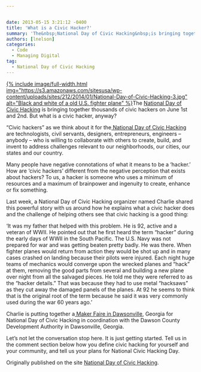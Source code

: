 ```yaml
---


date: 2013-05-15 3:21:12 -0400
title: 'What is a Civic Hacker?'
summary: 'The&nbsp;National Day of Civic Hacking&nbsp;is bringing together thousands of civic hackers on June 1st and 2nd. But what is a civic hacker, anyway? &amp;#8220;Civic hackers&amp;#8221; as we think about it for the&nbsp;National Day of Civic Hacking&nbsp;are technologists, civil servants, designers, entrepreneurs, engineers &amp;#8211; anybody'
authors: [lnelson]
categories:
  - Code
  - Managing Digital
tag:
  - National Day of Civic Hacking
---
```


<p dir="ltr">
  <a href="https://s3.amazonaws.com/sitesusa/wp-content/uploads/sites/212/2014/01/National-Day-of-Civic-Hacking-3.jpg">
{% include image/full-width.html img="https://s3.amazonaws.com/sitesusa/wp-content/uploads/sites/212/2014/01/National-Day-of-Civic-Hacking-3.jpg" alt="Black and white of a old U.S. fighter plane" %}</a>The <a href="http://hackforchange.org/" target="_blank">National Day of Civic Hacking</a> is bringing together thousands of civic hackers on June 1st and 2nd. But what is a civic hacker, anyway?
</p>

&#8220;Civic hackers&#8221; as we think about it for the<a href="http://hackforchange.org/" target="_blank"> National Day of Civic Hacking</a> are technologists, civil servants, designers, entrepreneurs, engineers &#8211; anybody &#8211; who is willing to collaborate with others to create, build, and invent to address challenges relevant to our neighborhoods, our cities, our states and our country.

Many people have negative connotations of what it means to be a ‘hacker.’  How are ‘civic hackers’ different from the negative perception that exists about hackers? To us, a hacker is someone who uses a minimum of resources and a maximum of brainpower and ingenuity to create, enhance or fix something.

Last week, a National Day of Civic Hacking organizer named Charlie shared this powerful story with us around how he explains what a civic hacker does and the challenge of helping others see that civic hacking is a good thing:

&#8216;It was my father that helped with this problem. He is 92, active and a veteran of WWII. He pointed out that he first heard the term “hacker” during the early days of WWII in the South Pacific. The U.S. Navy was not prepared for war and was getting beaten pretty badly. He was there. When fighter planes would return from action they would be shot up and in many cases crashed on landing because their pilots were injured. Each night huge teams of mechanics would converge upon the wrecked planes and “hack” at them, removing the good parts from several and building a new plane over night from all the salvaged pieces. He told me they were referred to as the “hacker details.” That was because they had to use metal “hacksaws” as they cut away the damaged panels of the planes. At 92 he seems to think that is the original root of the term because he said it was very commonly used during the war 60 years ago.&#8217;

Charlie is putting together a<a href="http://hackforchange.org/dawsonville-maker-day" target="_blank"> Maker Faire in Dawsonville</a>, Georgia for National Day of Civic Hacking in coordination with the Dawson County Development Authority in Dawsonville, Georgia.

Let’s  not let the conversation stop here.  It is just getting started.  Tell us in the comment section below how you define civic hacking for yourself and your community, and tell us your plans for National Civic Hacking Day.

Originally published on the site [National Day of Civic Hacking](http://hackforchange.org/blog/what-civic-hacker).

<div>
</div>